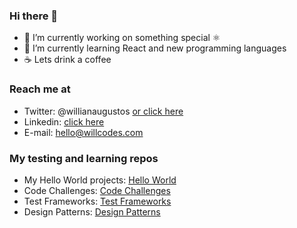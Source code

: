 ### Hi there 👋

- 🔭 I’m currently working on something special ⚛️
- 🌱 I’m currently learning React and new programming languages
- ☕️ Lets drink a coffee

### Reach me at
* Twitter: @willianaugustos [or click here](https://twitter.com/willianaugustos)
* Linkedin: [click here](https://linkedin.com/in/willian-tech)
* E-mail: hello@willcodes.com

### My testing and learning repos
* My Hello World projects: [Hello World](/myHelloWorld)
* Code Challenges: [Code Challenges](/CodeChallenges)
* Test Frameworks: [Test Frameworks](/TestFrameworks)
* Design Patterns: [Design Patterns](/DesignPatterns)